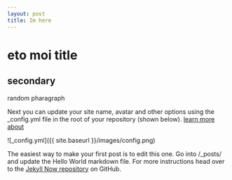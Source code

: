 ```yaml
---
layout: post
title: Im here
---
```

# eto moi title
## secondary
random pharagraph

Next you can update your site name, avatar and other options using the _config.yml file in the root of your repository (shown below).
[learn more about]()

![_config.yml]({{ site.baseurl }}/images/config.png)

The easiest way to make your first post is to edit this one. Go into /_posts/ and update the Hello World markdown file. For more instructions head over to the [Jekyll Now repository](https://github.com/barryclark/jekyll-now) on GitHub.
